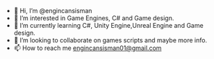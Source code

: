 - 👋 Hi, I’m @engincansisman
- 👀 I’m interested in Game Engines, C# and Game design.
- 🌱 I’m currently learning C#, Unity Engine,Unreal Engine and Game design.
- 💞️ I’m looking to collaborate on games scripts and maybe more info.
- 📫 How to reach me  engincansisman01@gmail.com

<!---
engincansisman/engincansisman is a ✨ special ✨ repository because its `README.md` (this file) appears on your GitHub profile.
You can click the Preview link to take a look at your changes.
--->
